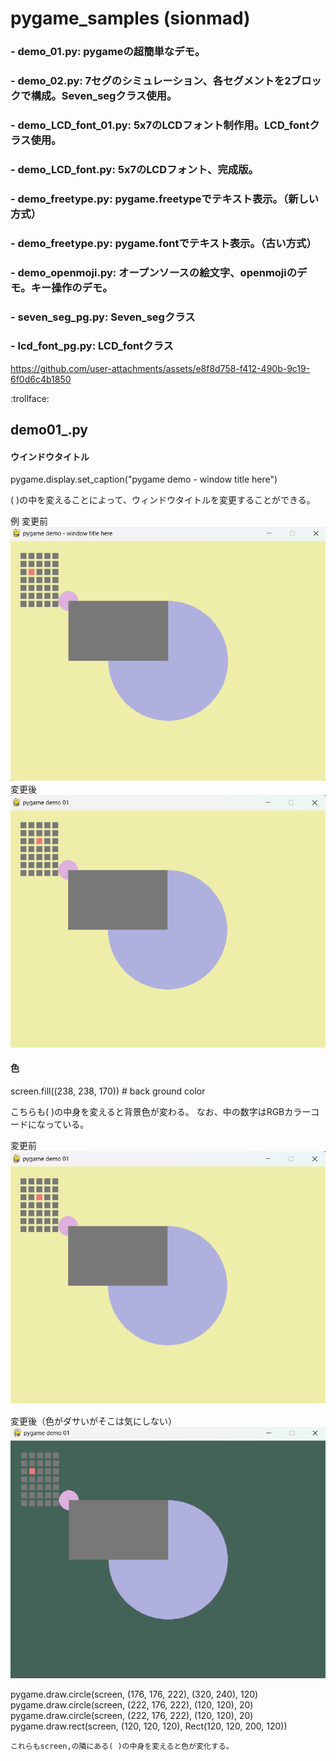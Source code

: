 # pygame_samples (sionmad)

 ### - demo_01.py: pygameの超簡単なデモ。
 ### - demo_02.py: 7セグのシミュレーション、各セグメントを2ブロックで構成。Seven_segクラス使用。
 ### - demo_LCD_font_01.py: 5x7のLCDフォント制作用。LCD_fontクラス使用。
 ### - demo_LCD_font.py: 5x7のLCDフォント、完成版。

 ### - demo_freetype.py: pygame.freetypeでテキスト表示。（新しい方式）
 ### - demo_freetype.py: pygame.fontでテキスト表示。（古い方式）
 ### - demo_openmoji.py: オープンソースの絵文字、openmojiのデモ。キー操作のデモ。
 ### - seven_seg_pg.py: Seven_segクラス
 ### - lcd_font_pg.py: LCD_fontクラス
 

https://github.com/user-attachments/assets/e8f8d758-f412-490b-9c19-6f0d6c4b1850


 :trollface:





## demo01_.py 

#### ウインドウタイトル

pygame.display.set_caption("pygame demo - window title here")

( )の中を変えることによって、ウィンドウタイトルを変更することができる。

例
変更前
![alt text](<スクリーンショット 2025-05-03 113151.png>)
変更後
![alt text](<スクリーンショット 2025-05-03 113359.png>)

#### 色
screen.fill((238, 238, 170))  # back ground color

こちらも( )の中身を変えると背景色が変わる。
なお、中の数字はRGBカラーコードになっている。

変更前
![alt text](<スクリーンショット 2025-05-03 113359.png>)　

変更後（色がダサいがそこは気にしない）
![alt text](<スクリーンショット 2025-05-03 114156.png>)

pygame.draw.circle(screen, (176, 176, 222), (320, 240), 120)
    pygame.draw.circle(screen, (222, 176, 222), (120, 120), 20)
    pygame.draw.circle(screen, (222, 176, 222), (120, 120), 20)
    pygame.draw.rect(screen, (120, 120, 120), Rect(120, 120, 200, 120))

    これらもscreen,の隣にある( )の中身を変えると色が変化する。
    
